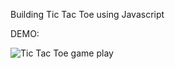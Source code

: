 Building Tic Tac Toe using Javascript

DEMO:

![Tic Tac Toe game play](https://s10.gifyu.com/images/tictactoe.gif)
